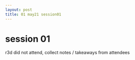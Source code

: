 ```yaml
---
layout: post
title: 01 may21 session01
---
```


# session 01 #

r3d did not attend, collect notes / takeaways from attendees

